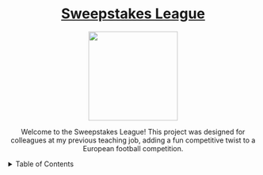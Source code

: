 
<h1 align="center"><a href="https://eurosweeps.vercel.app/">Sweepstakes League</a></h1>
<p align="center"><img style="width: 180px;" src="https://upload.wikimedia.org/wikipedia/it/f/f0/UEFA_Euro_2024_Logo.png"></p>



<p align="center">Welcome to the Sweepstakes League! This project was designed for colleagues at my previous teaching job, adding a fun competitive twist to a European football competition.</p>

<details>
  <summary>Table of Contents</summary>
  <ol>
    <li><a href="#overview">Overview</a></li>
    <li><a href="#features>Features</a></li>
  </ol>
</details>

## Overview

The app randomly assigns teams from a European competition to players and tracks their performance over the course of the tournament. Points are awarded based on how each team performs, and players are ranked in a league accordingly. The project is built using React (via Vite) on the frontend, styled with styled-components, and powered by a Node.js (Express) backend, connected to a MongoDB database.

## Features:
<ul>
  <li>Random team assignment for each player via Live Draw!</li>
  <li>Automated point calculation based on live team performances through real-time updates from an external API.</li>
  <li>Player rankings are updated automatically as new match results come in.</li>
  <li>Full fixture list.</li>
  <li>Individual player cards.</li>
  <li>Fun and colorful interface inspired by the Euro 2024 color palette.</li>
</ul>

## Technologies Used
### Frontend:
<ul>
  <li>React (via Vite)</li>
  <li>JavaScript</li>
  <li>CSS (via Styled Components)</li>
  <li>HTML</li>
</ul>

### Backend:
<ul>
  <li>Node.js</li>
  <li>Axios Library (proxy server)</li>
  <li>Express</li>
  <li>MongoDB</li>
</ul>

## External API:
<ul>
  <li>Fetching live data from <i>football-data.org/</i>'s external API to update player scores based on team performance.</li>
  <li>Populating and updating player records with team performance data automatically.</li>
</ul>

## Styling & Design

The app features a playful and colorful design, using a color palette inspired by the Euro 2024 logo. The interface was designed to be engaging, though in retrospect, I feel it may have been a little too heavy on primary colors. Future designs may incorporate a more subdued color scheme.

## Important Notes:
The app connects to a database hosted on a free server, which may spin down due to inactivity. Please be patient when first visiting the website or loading the app as it may take around one minute to establish a connection.
A loading spinner has been incorporated to indicate when the app is fetching data from the database and external API.

## Using the Website
<ul>
  <li>Upon launching the app, a message on the homepage will provide further details on how to interact with it.</li>
  <li>To see the finished results of the league, simply enter "liga" in the input field.</li>
  <li>If you wish to view a live draw where players are randomly assigned teams, enter any word in the input field (except "liga") to create a new league. Please note that as the competition is over, the teams already have data associated with their matches.</li>
</ul>

## Setup Instructions
To install Sweepstakes locally, follow these steps:

<ol>
  <li>Clone this repository:
    
```bash
git clone https://github.com/nuinn/sweepstakes_client.git
```
  <li>Navigate to the project directory:</li>

```bash
cd sweepstakes_client
```

  <li>Install dependencies using npm:</li>

```bash
npm install
```

Or using yarn:

```bash
yarn install
```

<li>Run the development server:

```bash
npm run dev
```
Or with yarn:

```bash

yarn dev
```
<li>Access the application in your web browser at http://localhost:5173.
</ol>

## Future Improvements
<ul>
  <li><strong>Color Scheme:</strong> I plan to rework the app's color palette in future versions to make it more subtle and visually balanced.</li>
  <li><strong>Loading Times:</strong> Explore ways to reduce latency when connecting to the free server.</li>
</ul>

## License
This project is licensed under the MIT License. See the LICENSE file for more details.
